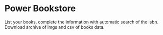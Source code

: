 # Power Bookstore
List your books, complete the information with automatic search of the isbn. Download archive of imgs and csv of books data.
